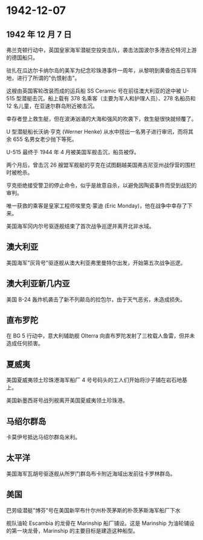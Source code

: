# 1942-12-07

## 1942 年 12 月 7 日

弗兰克顿行动中，英国皇家海军潜艇空投突击队，袭击法国波尔多港吉伦特河上游的德国船只。

驻扎在瓜达尔卡纳尔岛的美军为纪念珍珠港事件一周年，从黎明到黄昏炮击日军阵地，进行了所谓的"仇恨射击"。

这艘由英国客轮改装而成的运兵船 SS Ceramic 号在前往澳大利亚的途中被 U-515
型潜艇击沉，船上载有 378 名乘客（主要为军人和护理人员）、278 名船员和 12
名儿童，在亚速尔群岛附近被击沉。

幸存者登上救生艇，但在波涛汹涌的大海和强风的吹袭下，救生艇很快就倾覆了。

U 型潜艇船长沃纳·亨克 (Werner Henke)
从水中捞出一名男子进行审讯，而将其余 655 名男女老少抛下等死。

U-515 最终于 1944 年 4 月被美国军舰击沉，船员被俘。

两个月后，曾击沉 26
艘盟军舰艇的亨克在试图翻越美国弗吉尼亚州战俘营的围栏时被枪杀。

亨克拒绝接受警卫的停止命令，似乎是故意自杀，以避免因陶瓷事件而受到战犯的审判。

唯一获救的乘客是皇家工程师埃里克·蒙迪 (Eric
Monday)，他在战争中幸存了下来。

美国海军冈内尔号驱逐舰结束了首次战争巡逻并离开北非水域。

## 澳大利亚

美国海军"灰背号"驱逐舰从澳大利亚弗里曼特尔出发，开始第五次战争巡逻。

## 澳大利亚新几内亚

美国 B-24 轰炸机袭击了新不列颠岛的拉包尔，由于天气恶劣，未造成损失。

## 直布罗陀

在 BG 5 行动中，意大利辅助舰 Olterra
向直布罗陀发射了三枚载人鱼雷，但并未造成任何损害。

## 夏威夷

美国夏威夷领土珍珠港海军船厂 4
号号码头的工人们开始将沙子铺在岩石地基上。

美国新墨西哥号战列舰离开美国夏威夷领土珍珠港。

## 马绍尔群岛

卡莫伊号抵达马绍尔群岛米利。

## 太平洋

美国海军瓦胡号驱逐舰从所罗门群岛布卡附近海域出发前往卡罗林群岛。

## 美国

巴劳级潜艇"博芬"号在美国新罕布什尔州朴茨茅斯的朴茨茅斯海军船厂下水

舰队油轮 Escambia 的龙骨在 Marinship 船厂铺设。这是 Marinship
为油轮铺设的第一块龙骨，Marinship 的主要目标是建造这种船型。

